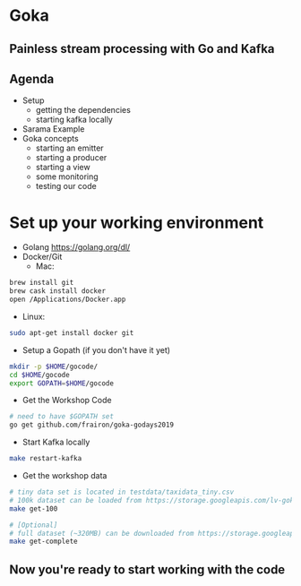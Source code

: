 # Goka
## Painless stream processing with Go and Kafka

## Agenda
* Setup
  * getting the dependencies
  * starting kafka locally
* Sarama Example
* Goka concepts
  * starting an emitter
  * starting a producer
  * starting a view
  * some monitoring
  * testing our code

# Set up your working environment

* Golang https://golang.org/dl/
* Docker/Git
  * Mac:
```bash
brew install git
brew cask install docker
open /Applications/Docker.app
```

  * Linux:
```bash
sudo apt-get install docker git
```

* Setup a Gopath (if you don't have it yet)
```bash
mkdir -p $HOME/gocode/
cd $HOME/gocode
export GOPATH=$HOME/gocode
```

* Get the Workshop Code
```bash
# need to have $GOPATH set
go get github.com/frairon/goka-godays2019
```

* Start Kafka locally
```bash
make restart-kafka
```

* Get the workshop data
```bash
# tiny data set is located in testdata/taxidata_tiny.csv
# 100k dataset can be loaded from https://storage.googleapis.com/lv-goka-godays2019/taxidata_100k.csv
make get-100

# [Optional]
# full dataset (~320MB) can be downloaded from https://storage.googleapis.com/lv-goka-godays2019/taxidata_complete.csv
make get-complete
```



## Now you're ready to start working with the code
